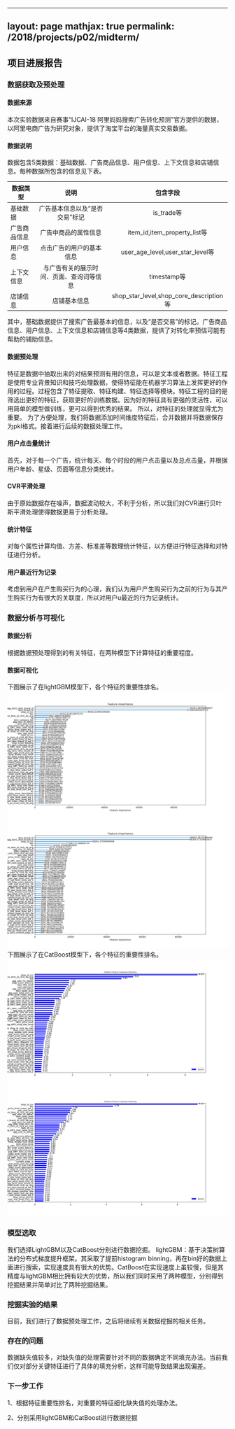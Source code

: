 

---
layout: page
mathjax: true
permalink: /2018/projects/p02/midterm/
---

## 项目进展报告

### 数据获取及预处理
#### 数据来源
本次实验数据来自赛事“IJCAI-18 阿里妈妈搜索广告转化预测”官方提供的数据，以阿里电商广告为研究对象，提供了淘宝平台的海量真实交易数据。
#### 数据说明
数据包含5类数据：基础数据、广告商品信息、用户信息、上下文信息和店铺信息。每种数据所包含的信息见下表。

| 数据类型 | 说明 | 包含字段 |
| - | :-: | :-: |
| 基础数据 |广告基本信息以及“是否交易”标记|is_trade等|
| 广告商品信息 |广告中商品的属性信息|item_id,item_property_list等|
| 用户信息 |点击广告的用户的基本信息|user_age_level,user_star_level等|
| 上下文信息 |与广告有关的展示时间、页面、查询词等信息|timestamp等|
| 店铺信息 |店铺基本信息|shop_star_level,shop_core_description等|

其中，基础数据提供了搜索广告最基本的信息，以及“是否交易”的标记。广告商品信息、用户信息、上下文信息和店铺信息等4类数据，提供了对转化率预估可能有帮助的辅助信息。
#### 数据预处理
特征是数据中抽取出来的对结果预测有用的信息，可以是文本或者数据。特征工程是使用专业背景知识和技巧处理数据，使得特征能在机器学习算法上发挥更好的作用的过程。过程包含了特征提取、特征构建、特征选择等模块。特征工程的目的是筛选出更好的特征，获取更好的训练数据。因为好的特征具有更强的灵活性，可以用简单的模型做训练，更可以得到优秀的结果。
所以，对特征的处理就显得尤为重要。
为了方便处理，我们将数据添加时间维度特征后，合并数据并将数据保存为pkl格式。接着进行后续的数据处理工作。
#### 用户点击量统计
首先，对于每一个广告，统计每天、每个时段的用户点击量以及总点击量，并根据用户年龄、星级、页面等信息分类统计。
#### CVR平滑处理
由于原始数据存在噪声，数据波动较大，不利于分析，所以我们对CVR进行贝叶斯平滑处理使得数据更易于分析处理。
#### 统计特征
对每个属性计算均值、方差、标准差等数理统计特征，以方便进行特征选择和对特征进行分析。
#### 用户最近行为记录
考虑到用户在产生购买行为的心理，我们认为用户产生购买行为之前的行为与其产生购买行为有很大的关联度，所以对用户u最近的行为记录统计。

##### 

### 数据分析与可视化
#### 数据分析
根据数据预处理得到的有关特征，在两种模型下计算特征的重要程度。
#### 数据可视化
下图展示了在lightGBM模型下，各个特征的重要性排名。
![](imgs/01.png) 
![](imgs/02.png) 
下图展示了在CatBoost模型下，各个特征的重要性排名。
![](imgs/03.png) 
![](imgs/04.png) 

### 模型选取
我们选择LightGBM以及CatBoost分别进行数据挖掘。
lightGBM：基于决策树算法的分布式梯度提升框架。其采取了提前histogram binning，再在bin好的数据上面进行搜索，实现速度具有很大的优势。CatBoost在实现速度上虽较慢，但是其精度与lightGBM相比拥有较大的优势，所以我们同时采用了两种模型，分别得到挖掘结果并简单对比了两种挖掘结果。

### 挖掘实验的结果
目前，我们进行了数据预处理工作，之后将继续有关数据挖掘的相关任务。

### 存在的问题
数据缺失值较多，对缺失值的处理需要针对不同的数据确定不同填充办法。当前我们仅对部分关键特征进行了具体的填充分析，这样可能导致结果出现偏差。

### 下一步工作
1、根据特征重要性排名，对重要的特征细化缺失值的处理办法。

2、分别采用lightGBM和CatBoost进行数据挖掘
